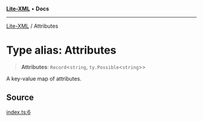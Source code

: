 [**Lite-XML**](../README.md) • **Docs**

***

[Lite-XML](../globals.md) / Attributes

# Type alias: Attributes

> **Attributes**: `Record`\<`string`, `ty.Possible`\<`string`\>\>

A key-value map of attributes.

## Source

[index.ts:6](https://github.com/softcraft-development/lite-xml/blob/49f3c16147244518d1d768b0451f699d96f841ba/src/index.ts#L6)
